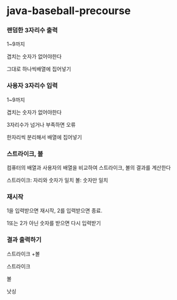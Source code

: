 # java-baseball-precourse

### 랜덤한 3자리수 출력
1~9까지

겹치는 숫자가 없어야한다

그대로 하나씩배열에 집어넣기


### 사용자 3자리수 입력
1~9까지

겹치는 숫자가 없어야한다

3자리수가 넘거나 부족하면 오류

한자리씩 분리해서 배열에 집어넣기


### 스트라이크, 볼
컴퓨터의 배열과 사용자의 배열을 비교하여 스트라이크, 볼의 결과를 계산한다

스트라이크: 자리와 숫자가 일치
볼: 숫자만 일치

### 재시작
1을 입력받으면 재시작, 2를 입력받으면 종료.

1또는 2가 아닌 숫자를 받으면 다시 입력받기


### 결과 출력하기
스트라이크 +볼

스트라이크

볼

낫싱